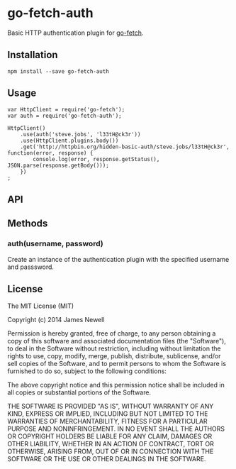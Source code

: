 # go-fetch-auth

Basic HTTP authentication plugin for [go-fetch](https://www.npmjs.com/package/go-fetch).

## Installation

    npm install --save go-fetch-auth
    
## Usage

    var HttpClient = require('go-fetch');
    var auth = require('go-fetch-auth');
    
    HttpClient()
    	.use(auth('steve.jobs', 'l33tH@ck3r'))
    	.use(HttpClient.plugins.body())
    	.get('http://httpbin.org/hidden-basic-auth/steve.jobs/l33tH@ck3r', function(error, response) {
    		console.log(error, response.getStatus(), JSON.parse(response.getBody()));
    	})
    ;

## API

## Methods

### auth(username, password)

Create an instance of the authentication plugin with the specified username and passsword.

## License

The MIT License (MIT)

Copyright (c) 2014 James Newell

Permission is hereby granted, free of charge, to any person obtaining a copy of this software and associated documentation files (the "Software"), to deal in the Software without restriction, including without limitation the rights to use, copy, modify, merge, publish, distribute, sublicense, and/or sell copies of the Software, and to permit persons to whom the Software is furnished to do so, subject to the following conditions:

The above copyright notice and this permission notice shall be included in all copies or substantial portions of the Software.

THE SOFTWARE IS PROVIDED "AS IS", WITHOUT WARRANTY OF ANY KIND, EXPRESS OR IMPLIED, INCLUDING BUT NOT LIMITED TO THE WARRANTIES OF MERCHANTABILITY, FITNESS FOR A PARTICULAR PURPOSE AND NONINFRINGEMENT. IN NO EVENT SHALL THE AUTHORS OR COPYRIGHT HOLDERS BE LIABLE FOR ANY CLAIM, DAMAGES OR OTHER LIABILITY, WHETHER IN AN ACTION OF CONTRACT, TORT OR OTHERWISE, ARISING FROM, OUT OF OR IN CONNECTION WITH THE SOFTWARE OR THE USE OR OTHER DEALINGS IN THE SOFTWARE.